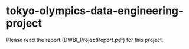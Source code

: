 # tokyo-olympics-data-engineering-project


Please read the report (DWBI_ProjectReport.pdf) for this project.
